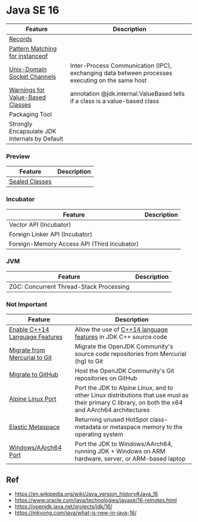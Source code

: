 # Java SE 16

Feature                                                                                            | Description
---------------------------------------------------------------------------------------------------|-------------
[Records](https://github.com/shamy1st/java-records)                                                | 
[Pattern Matching for instanceof](https://github.com/shamy1st/java-pattern-matching-instanceof)    | 
[Unix-Domain Socket Channels](https://github.com/shamy1st/java-unix-domain-socket-channels)        | Inter-Process Communication (IPC), exchanging data between processes executing on the same host
[Warnings for Value-Based Classes](https://github.com/shamy1st/java-warning-for-value-based-class) | annotation @jdk.internal.ValueBased tells if a class is a value-based class
Packaging Tool                                | 
Strongly Encapsulate JDK Internals by Default | 

### Preview

Feature                                                         | Description
----------------------------------------------------------------|-------------
[Sealed Classes](https://github.com/shamy1st/java-sealed-class) | 

### Incubator

Feature                                       | Description
----------------------------------------------|-------------
Vector API (Incubator)                        | 
Foreign Linker API (Incubator)                | 
Foreign-Memory Access API (Third Incubator)   | 

### JVM

Feature                                       | Description
----------------------------------------------|-------------
ZGC: Concurrent Thread-Stack Processing       | 

### Not Important

Feature                                       | Description
----------------------------------------------|-------------
[Enable C++14 Language Features](https://openjdk.java.net/jeps/347) | Allow the use of [C++14 language features](https://en.wikipedia.org/wiki/C%2B%2B14) in JDK C++ source code
[Migrate from Mercurial to Git](https://openjdk.java.net/jeps/357)  | Migrate the OpenJDK Community's source code repositories from Mercurial (hg) to Git
[Migrate to GitHub](https://openjdk.java.net/jeps/369)              | Host the OpenJDK Community's Git repositories on GitHub
[Alpine Linux Port](https://openjdk.java.net/jeps/386)              | Port the JDK to Alpine Linux, and to other Linux distributions that use musl as their primary C library, on both the x64 and AArch64 architectures
[Elastic Metaspace](https://openjdk.java.net/jeps/387)              | Returning unused HotSpot class-metadata or metaspace memory to the operating system
[Windows/AArch64 Port](https://openjdk.java.net/jeps/388)           | Port the JDK to Windows/AArch64, running JDK + Windows on ARM hardware, server, or ARM-based laptop

## Ref
* https://en.wikipedia.org/wiki/Java_version_history#Java_16
* https://www.oracle.com/java/technologies/javase/16-relnotes.html
* https://openjdk.java.net/projects/jdk/16/
* https://mkyong.com/java/what-is-new-in-java-16/
